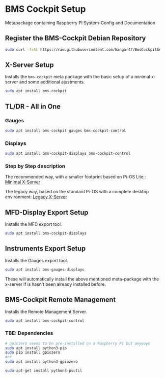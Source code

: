 # BMS Cockpit Setup

Metapackage containing Raspberry PI System-Config and Documentation

## Register the BMS-Cockpit Debian Repository

```bash
sudo curl -fsSL https://raw.githubusercontent.com/hangar47/BmsCockpitSetup/refs/heads/main/install-repo.sh | bash
```

## X-Server Setup

Installs the `bms-cockpit` meta package with the basic setup of a minimal x-server and some additional ajustments.

```bash
sudo apt install bms-cockpit
```

## TL/DR - All in One

### Gauges

```bash
sudo apt install bms-cockpit-gauges bms-cockpit-control
```

### Displays

```bash
sudo apt install bms-cockpit-displays bms-cockpit-control
```

### Step by Step description

The recommended way, with a smaller footprint based on Pi-OS Lite.: [Minimal X-Server](docs/xserver-minimal.md)

The legacy way, based on the standard Pi-OS with a complete desktop environment: [Legacy X-Server](docs/xserver-legacy.md)

## MFD-Display Export Setup

Installs the MFD export tool.

```bash
sudo apt install bms-cockpit-displays
```

## Instruments Export Setup

Installs the Gauges export tool.

```bash
sudo apt install bms-gauges-displays
```

These will automatically install the above mentioned meta-package with the x-server if is hasn't been already installed before.

## BMS-Cockpit Remote Management

Installs the Remote Management Server.

```bash
sudo apt install bms-cockpit-control
```

### TBE: Dependencies

```bash
# gpiozero seems to be pre-installed on a Raspberry Pi but anyways
sudo apt install python3-pip
sudo pip install gpiozero
#or
sudo apt install python3-gpiozero

sudo apt-get install python3-psutil
```
